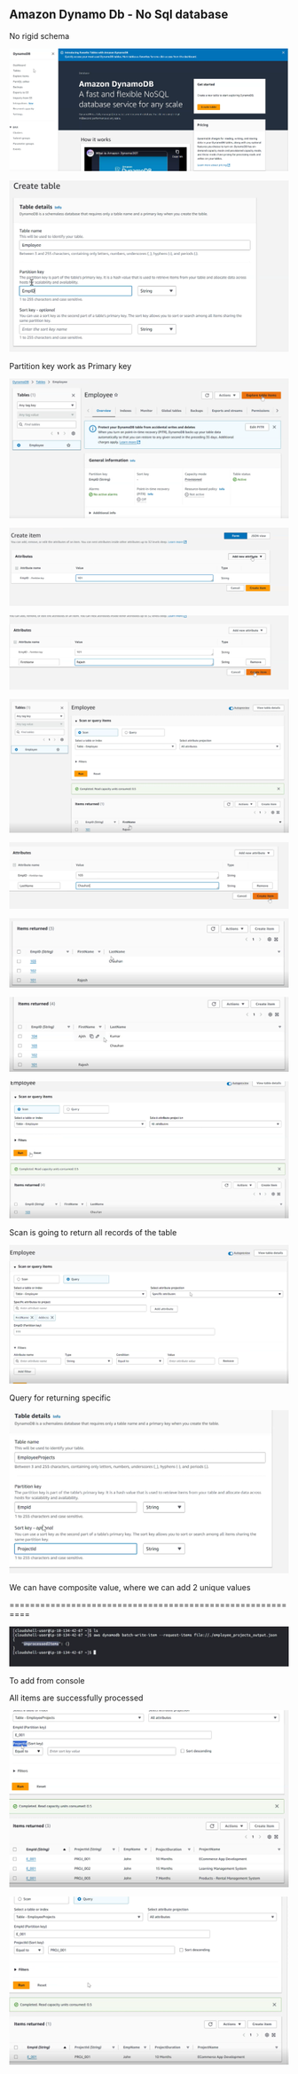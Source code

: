 ## Amazon Dynamo Db - No Sql database

No rigid schema

![alt text](image-35.png)

![alt text](image-36.png)

Partition key work as Primary key

![alt text](image-37.png)

![alt text](image-38.png)

![alt text](image-39.png)

![alt text](image-40.png)

![alt text](image-41.png)

![alt text](image-42.png)

![alt text](image-43.png)

![alt text](image-44.png)

Scan is going to return all records of the table

![alt text](image-45.png)

Query for returning specific

![alt text](image-46.png)

We can have composite value, where we can add 2 unique values

==========================================================

![alt text](image-47.png)

To add from console

All items are successfully processed

![alt text](image-48.png)

![alt text](image-49.png)
